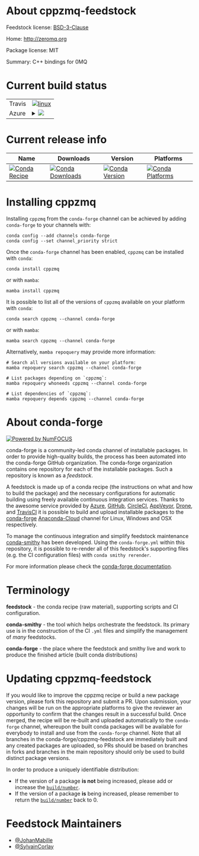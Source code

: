 About cppzmq-feedstock
======================

Feedstock license: [BSD-3-Clause](https://github.com/conda-forge/cppzmq-feedstock/blob/main/LICENSE.txt)

Home: http://zeromq.org

Package license: MIT

Summary: C++ bindings for 0MQ

Current build status
====================


<table><tr>
    <td>Travis</td>
    <td>
      <a href="https://app.travis-ci.com/conda-forge/cppzmq-feedstock">
        <img alt="linux" src="https://img.shields.io/travis/com/conda-forge/cppzmq-feedstock/main.svg?label=Linux">
      </a>
    </td>
  </tr>
    
  <tr>
    <td>Azure</td>
    <td>
      <details>
        <summary>
          <a href="https://dev.azure.com/conda-forge/feedstock-builds/_build/latest?definitionId=192&branchName=main">
            <img src="https://dev.azure.com/conda-forge/feedstock-builds/_apis/build/status/cppzmq-feedstock?branchName=main">
          </a>
        </summary>
        <table>
          <thead><tr><th>Variant</th><th>Status</th></tr></thead>
          <tbody><tr>
              <td>linux_64</td>
              <td>
                <a href="https://dev.azure.com/conda-forge/feedstock-builds/_build/latest?definitionId=192&branchName=main">
                  <img src="https://dev.azure.com/conda-forge/feedstock-builds/_apis/build/status/cppzmq-feedstock?branchName=main&jobName=linux&configuration=linux%20linux_64_" alt="variant">
                </a>
              </td>
            </tr><tr>
              <td>linux_aarch64</td>
              <td>
                <a href="https://dev.azure.com/conda-forge/feedstock-builds/_build/latest?definitionId=192&branchName=main">
                  <img src="https://dev.azure.com/conda-forge/feedstock-builds/_apis/build/status/cppzmq-feedstock?branchName=main&jobName=linux&configuration=linux%20linux_aarch64_" alt="variant">
                </a>
              </td>
            </tr><tr>
              <td>linux_ppc64le</td>
              <td>
                <a href="https://dev.azure.com/conda-forge/feedstock-builds/_build/latest?definitionId=192&branchName=main">
                  <img src="https://dev.azure.com/conda-forge/feedstock-builds/_apis/build/status/cppzmq-feedstock?branchName=main&jobName=linux&configuration=linux%20linux_ppc64le_" alt="variant">
                </a>
              </td>
            </tr><tr>
              <td>osx_64</td>
              <td>
                <a href="https://dev.azure.com/conda-forge/feedstock-builds/_build/latest?definitionId=192&branchName=main">
                  <img src="https://dev.azure.com/conda-forge/feedstock-builds/_apis/build/status/cppzmq-feedstock?branchName=main&jobName=osx&configuration=osx%20osx_64_" alt="variant">
                </a>
              </td>
            </tr><tr>
              <td>osx_arm64</td>
              <td>
                <a href="https://dev.azure.com/conda-forge/feedstock-builds/_build/latest?definitionId=192&branchName=main">
                  <img src="https://dev.azure.com/conda-forge/feedstock-builds/_apis/build/status/cppzmq-feedstock?branchName=main&jobName=osx&configuration=osx%20osx_arm64_" alt="variant">
                </a>
              </td>
            </tr><tr>
              <td>win_64</td>
              <td>
                <a href="https://dev.azure.com/conda-forge/feedstock-builds/_build/latest?definitionId=192&branchName=main">
                  <img src="https://dev.azure.com/conda-forge/feedstock-builds/_apis/build/status/cppzmq-feedstock?branchName=main&jobName=win&configuration=win%20win_64_" alt="variant">
                </a>
              </td>
            </tr>
          </tbody>
        </table>
      </details>
    </td>
  </tr>
</table>

Current release info
====================

| Name | Downloads | Version | Platforms |
| --- | --- | --- | --- |
| [![Conda Recipe](https://img.shields.io/badge/recipe-cppzmq-green.svg)](https://anaconda.org/conda-forge/cppzmq) | [![Conda Downloads](https://img.shields.io/conda/dn/conda-forge/cppzmq.svg)](https://anaconda.org/conda-forge/cppzmq) | [![Conda Version](https://img.shields.io/conda/vn/conda-forge/cppzmq.svg)](https://anaconda.org/conda-forge/cppzmq) | [![Conda Platforms](https://img.shields.io/conda/pn/conda-forge/cppzmq.svg)](https://anaconda.org/conda-forge/cppzmq) |

Installing cppzmq
=================

Installing `cppzmq` from the `conda-forge` channel can be achieved by adding `conda-forge` to your channels with:

```
conda config --add channels conda-forge
conda config --set channel_priority strict
```

Once the `conda-forge` channel has been enabled, `cppzmq` can be installed with `conda`:

```
conda install cppzmq
```

or with `mamba`:

```
mamba install cppzmq
```

It is possible to list all of the versions of `cppzmq` available on your platform with `conda`:

```
conda search cppzmq --channel conda-forge
```

or with `mamba`:

```
mamba search cppzmq --channel conda-forge
```

Alternatively, `mamba repoquery` may provide more information:

```
# Search all versions available on your platform:
mamba repoquery search cppzmq --channel conda-forge

# List packages depending on `cppzmq`:
mamba repoquery whoneeds cppzmq --channel conda-forge

# List dependencies of `cppzmq`:
mamba repoquery depends cppzmq --channel conda-forge
```


About conda-forge
=================

[![Powered by
NumFOCUS](https://img.shields.io/badge/powered%20by-NumFOCUS-orange.svg?style=flat&colorA=E1523D&colorB=007D8A)](https://numfocus.org)

conda-forge is a community-led conda channel of installable packages.
In order to provide high-quality builds, the process has been automated into the
conda-forge GitHub organization. The conda-forge organization contains one repository
for each of the installable packages. Such a repository is known as a *feedstock*.

A feedstock is made up of a conda recipe (the instructions on what and how to build
the package) and the necessary configurations for automatic building using freely
available continuous integration services. Thanks to the awesome service provided by
[Azure](https://azure.microsoft.com/en-us/services/devops/), [GitHub](https://github.com/),
[CircleCI](https://circleci.com/), [AppVeyor](https://www.appveyor.com/),
[Drone](https://cloud.drone.io/welcome), and [TravisCI](https://travis-ci.com/)
it is possible to build and upload installable packages to the
[conda-forge](https://anaconda.org/conda-forge) [Anaconda-Cloud](https://anaconda.org/)
channel for Linux, Windows and OSX respectively.

To manage the continuous integration and simplify feedstock maintenance
[conda-smithy](https://github.com/conda-forge/conda-smithy) has been developed.
Using the ``conda-forge.yml`` within this repository, it is possible to re-render all of
this feedstock's supporting files (e.g. the CI configuration files) with ``conda smithy rerender``.

For more information please check the [conda-forge documentation](https://conda-forge.org/docs/).

Terminology
===========

**feedstock** - the conda recipe (raw material), supporting scripts and CI configuration.

**conda-smithy** - the tool which helps orchestrate the feedstock.
                   Its primary use is in the construction of the CI ``.yml`` files
                   and simplify the management of *many* feedstocks.

**conda-forge** - the place where the feedstock and smithy live and work to
                  produce the finished article (built conda distributions)


Updating cppzmq-feedstock
=========================

If you would like to improve the cppzmq recipe or build a new
package version, please fork this repository and submit a PR. Upon submission,
your changes will be run on the appropriate platforms to give the reviewer an
opportunity to confirm that the changes result in a successful build. Once
merged, the recipe will be re-built and uploaded automatically to the
`conda-forge` channel, whereupon the built conda packages will be available for
everybody to install and use from the `conda-forge` channel.
Note that all branches in the conda-forge/cppzmq-feedstock are
immediately built and any created packages are uploaded, so PRs should be based
on branches in forks and branches in the main repository should only be used to
build distinct package versions.

In order to produce a uniquely identifiable distribution:
 * If the version of a package **is not** being increased, please add or increase
   the [``build/number``](https://docs.conda.io/projects/conda-build/en/latest/resources/define-metadata.html#build-number-and-string).
 * If the version of a package **is** being increased, please remember to return
   the [``build/number``](https://docs.conda.io/projects/conda-build/en/latest/resources/define-metadata.html#build-number-and-string)
   back to 0.

Feedstock Maintainers
=====================

* [@JohanMabille](https://github.com/JohanMabille/)
* [@SylvainCorlay](https://github.com/SylvainCorlay/)


